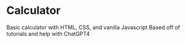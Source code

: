 # Calculator
Basic calculator with HTML, CSS, and vanilla Javascript
Based off of tutorials and help with ChatGPT4
